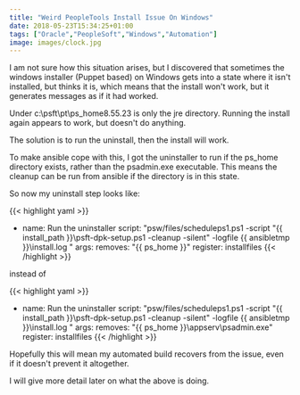 ```yaml
---
title: "Weird PeopleTools Install Issue On Windows"
date: 2018-05-23T15:34:25+01:00
tags: ["Oracle","PeopleSoft","Windows","Automation"]
image: images/clock.jpg
---
```


I am not sure how this situation arises, but I discovered that
sometimes the windows installer (Puppet based) on Windows gets
into a state where it isn't installed, but thinks it is, which
means that the install won't work, but it generates messages as
if it had worked.

Under c:\psft\pt\ps_home8.55.23 is only the jre directory.
Running the install again appears to work, but doesn't do
anything.

The solution is to run the uninstall, then the install will work.

To make ansible cope with this, I got the uninstaller to run if
the ps_home directory exists, rather than the psadmin.exe 
executable. This means the cleanup can be run from ansible
if the directory is in this state.

So now my uninstall step looks like:

{{< highlight yaml >}}
   - name: Run the uninstaller
     script: "psw/files/scheduleps1.ps1 -script \"{{ install_path }}\\psft-dpk-setup.ps1 -cleanup -silent\" -logfile {{ ansibletmp }}\\install.log "
     args:
       removes: "{{ ps_home }}"
     register: installfiles
{{< /highlight >}}

instead of

{{< highlight yaml >}}
   - name: Run the uninstaller
     script: "psw/files/scheduleps1.ps1 -script \"{{ install_path }}\\psft-dpk-setup.ps1 -cleanup -silent\" -logfile {{ ansibletmp }}\\install.log "
     args:
       removes: "{{ ps_home }}\appserv\psadmin.exe"
     register: installfiles
{{< /highlight >}}

Hopefully this will mean my automated build recovers from the issue,
even if it doesn't prevent it altogether.

I will give more detail later on what the above is doing.
